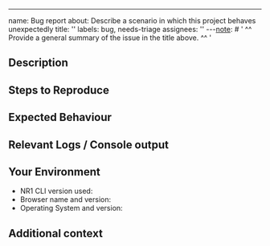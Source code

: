 ---
name: Bug report
about: Describe a scenario in which this project behaves unexpectedly
title: ''
labels: bug, needs-triage
assignees: ''
---[note]: # ' ^^ Provide a general summary of the issue in the title above. ^^ '

## Description

[note]: # " Describe the problem you're encountering. "
[tip]: # ' Do NOT give us access or passwords to your New Relic account or API keys! '

## Steps to Reproduce

[note]: # ' Please be as specific as possible. '

## Expected Behaviour

[note]: # ' Tell us what you expected to happen. '

## Relevant Logs / Console output

[note]: # ' Please provide specifics of the local error logs, Browser Dev Tools console, etc. if appropriate and possible. '

## Your Environment

[tip]: # ' Include as many relevant details about your environment as possible. '

- NR1 CLI version used:
- Browser name and version:
- Operating System and version:

## Additional context

[tip]: # ' Add any other context about the problem here. '
